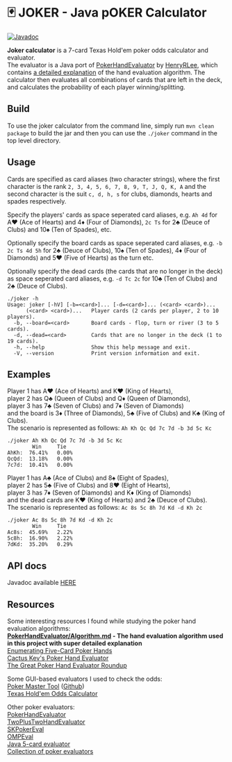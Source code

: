 # 🃏 JOKER - Java pOKER Calculator

[![Javadoc](https://img.shields.io/badge/JavaDoc-Online-green)](https://davideck123.github.io/joker-calc/docs)

**Joker calculator** is a 7-card Texas Hold'em poker odds calculator and evaluator.  
The evaluator is a Java port of [PokerHandEvaluator](https://github.com/HenryRLee/PokerHandEvaluator) by [HenryRLee](https://github.com/HenryRLee), 
which contains [a detailed explanation](https://github.com/HenryRLee/PokerHandEvaluator/blob/master/Documentation/Algorithm.md) of the hand evaluation algorithm.
The calculator then evaluates all combinations of cards that are left in the deck, and calculates the probability of each player winning/splitting.

## Build
To use the joker calculator from the command line, simply run `mvn clean package` to build the jar and then you can use the `./joker` command in the top level directory.

## Usage
Cards are specified as card aliases (two character strings), where the first character is the rank 
`2, 3, 4, 5, 6, 7, 8, 9, T, J, Q, K, A` and the second character is the suit `c, d, h, s` for clubs, diamonds, hearts and spades respectively.  

Specify the players' cards as space seperated card aliases, e.g. `Ah 4d` for A♥️ (Ace of Hearts) and 4♦️ (Four of Diamonds), 
`2c Ts` for 2♣️ (Deuce of Clubs) and 10♠️ (Ten of Spades), etc.

Optionally specify the board cards as space seperated card aliases, e.g. `-b 2c Ts 4d 5h` 
for 2♣️ (Deuce of Clubs), 10♠️ (Ten of Spades), 4♦️ (Four of Diamonds) and 5♥️ (Five of Hearts) as the turn etc.

Optionally specify the dead cards (the cards that are no longer in the deck) as space 
seperated card aliases, e.g. `-d Tc 2c` for 10♣️ (Ten of Clubs) and 2♣️ (Deuce of Clubs).

```
./joker -h
Usage: joker [-hV] [-b=<card>]... [-d=<card>]... (<card> <card>)...
      (<card> <card>)...   Player cards (2 cards per player, 2 to 10 players).
  -b, --board=<card>       Board cards - flop, turn or river (3 to 5 cards).
  -d, --dead=<card>        Cards that are no longer in the deck (1 to 19 cards).
  -h, --help               Show this help message and exit.
  -V, --version            Print version information and exit.
```

## Examples

Player 1 has A♥️ (Ace of Hearts) and K️♥️ (King of Hearts),  
player 2 has Q♣️ (Queen of Clubs) and Q♦️ (Queen of Diamonds),  
player 3 has 7♣️ (Seven of Clubs) and 7♦️ (Seven of Diamonds)  
and the board is 3♦️ (Three of Diamonds), 5♣️ (Five of Clubs) and K♣️ (King of Clubs).  
The scenario is represented as follows: `Ah Kh Qc Qd 7c 7d -b 3d 5c Kc`  

```
./joker Ah Kh Qc Qd 7c 7d -b 3d 5c Kc
        Win     Tie
AhKh:  76.41%   0.00%
QcQd:  13.18%   0.00%
7c7d:  10.41%   0.00%
```

Player 1 has A♣️ (Ace of Clubs) and 8♠️ (Eight of Spades),  
player 2 has 5♣️ (Five of Clubs) and 8♥️ (Eight of Hearts),  
player 3 has 7♦️ (Seven of Diamonds) and K♦️ (King of Diamonds)  
and the dead cards are K♥️ (King of Hearts) and 2♣️ (Deuce of Clubs).  
The scenario is represented as follows: `Ac 8s 5c 8h 7d Kd -d Kh 2c`

```
./joker Ac 8s 5c 8h 7d Kd -d Kh 2c
        Win     Tie
Ac8s:  45.69%   2.22%
5c8h:  16.90%   2.22%
7dKd:  35.20%   0.29%
```

## API docs
Javadoc available [HERE](https://davideck123.github.io/joker-calc/docs)

## Resources
Some interesting resources I found while studying the poker hand evaluation algorithms:  
**[PokerHandEvaluator/Algorithm.md](https://github.com/HenryRLee/PokerHandEvaluator/blob/master/Documentation/Algorithm.md) - The hand evaluation algorithm used in this project with super detailed explanation**  
[Enumerating Five-Card Poker Hands](http://suffe.cool/poker/7462.html)  
[Cactus Kev's Poker Hand Evaluator](http://suffe.cool/poker/evaluator.html)  
[The Great Poker Hand Evaluator Roundup](https://www.codingthewheel.com/archives/poker-hand-evaluator-roundup/)  

Some GUI-based evaluators I used to check the odds:  
[Poker Master Tool](https://pokermastertool.bartoszputek.pl/) ([Github](https://github.com/bartoszputek/poker-master-tool))  
[Texas Hold'em Odds Calculator](https://www.cardplayer.com/poker-tools/odds-calculator/texas-holdem)  

Other poker evaluators:  
[PokerHandEvaluator](https://github.com/HenryRLee/PokerHandEvaluator)  
[TwoPlusTwoHandEvaluator](https://github.com/tangentforks/TwoPlusTwoHandEvaluator)  
[SKPokerEval](https://github.com/kennethshackleton/SKPokerEval)  
[OMPEval](https://github.com/zekyll/OMPEval)  
[Java 5-card evaluator](https://github.com/jmp/poker-hand-evaluator)  
[Collection of poker evaluators](https://github.com/tangentforks/XPokerEval)  
